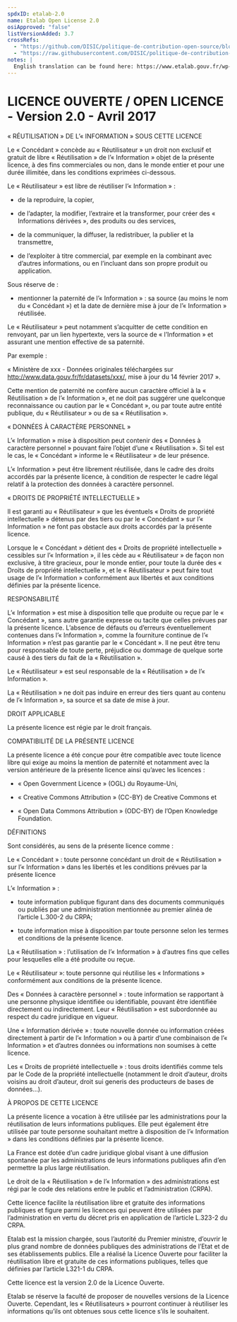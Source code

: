 ```yaml
---
spdxID: etalab-2.0
name: Etalab Open License 2.0
osiApproved: "false"
listVersionAdded: 3.7
crossRefs: 
  - "https://github.com/DISIC/politique-de-contribution-open-source/blob/master/LICENSE.pdf"
  - "https://raw.githubusercontent.com/DISIC/politique-de-contribution-open-source/master/LICENSE"
notes: |
  English translation can be found here: https://www.etalab.gouv.fr/wp-content/uploads/2018/11/open-licence.pdf
---
```


# LICENCE OUVERTE / OPEN LICENCE - Version 2.0 - Avril 2017

« RÉUTILISATION » DE L’« INFORMATION » SOUS CETTE LICENCE

Le « Concédant » concède au « Réutilisateur » un droit non exclusif et gratuit de libre « Réutilisation » de l’« Information » objet de la présente licence, à des fins commerciales ou non, dans le monde entier et pour une durée illimitée, dans les conditions exprimées ci-dessous.

Le « Réutilisateur » est libre de réutiliser l’« Information » :

- de la reproduire, la copier,

- de l’adapter, la modifier, l’extraire et la transformer, pour créer des « Informations dérivées », des produits ou des services,

- de la communiquer, la diffuser, la redistribuer, la publier et la transmettre,

- de l’exploiter à titre commercial, par exemple en la combinant avec d’autres informations, ou en l’incluant dans son propre produit ou application.

Sous réserve de :

- mentionner la paternité de l’« Information » : sa source (au moins le nom du « Concédant ») et la date de dernière mise à jour de l’« Information » réutilisée.

Le « Réutilisateur » peut notamment s’acquitter de cette condition en renvoyant, par un lien hypertexte, vers la source de « l’Information » et assurant une mention effective de sa paternité.

Par exemple :

« Ministère de xxx - Données originales téléchargées sur http://www.data.gouv.fr/fr/datasets/xxx/, mise à jour du 14 février 2017 ».

Cette mention de paternité ne confère aucun caractère officiel à la « Réutilisation » de l’« Information », et ne doit pas suggérer une quelconque reconnaissance ou caution par le « Concédant », ou par toute autre entité publique, du « Réutilisateur » ou de sa « Réutilisation ».

« DONNÉES À CARACTÈRE PERSONNEL »

L’« Information » mise à disposition peut contenir des « Données à caractère personnel » pouvant faire l’objet d’une « Réutilisation ». Si tel est le cas, le « Concédant » informe le « Réutilisateur » de leur présence.

L’« Information » peut être librement réutilisée, dans le cadre des droits accordés par la présente licence, à condition de respecter le cadre légal relatif à la protection des données à caractère personnel.

« DROITS DE PROPRIÉTÉ INTELLECTUELLE »

Il est garanti au « Réutilisateur » que les éventuels « Droits de propriété intellectuelle » détenus par des tiers ou par le « Concédant » sur l’« Information » ne font pas obstacle aux droits accordés par la présente licence.

Lorsque le « Concédant » détient des « Droits de propriété intellectuelle » cessibles sur l’« Information », il les cède au « Réutilisateur » de façon non exclusive, à titre gracieux, pour le monde entier, pour toute la durée des « Droits de propriété intellectuelle », et le « Réutilisateur » peut faire tout usage de l’« Information » conformément aux libertés et aux conditions définies par la présente licence.

RESPONSABILITÉ

L’« Information » est mise à disposition telle que produite ou reçue par le « Concédant », sans autre garantie expresse ou tacite que celles prévues par la présente licence. L’absence de défauts ou d’erreurs éventuellement contenues dans l’« Information », comme la fourniture continue de l’« Information » n’est pas garantie par le « Concédant ». Il ne peut être tenu pour responsable de toute perte, préjudice ou dommage de quelque sorte causé à des tiers du fait de la « Réutilisation ».

Le « Réutilisateur » est seul responsable de la « Réutilisation » de l’« Information ».

La « Réutilisation » ne doit pas induire en erreur des tiers quant au contenu de l’« Information », sa source et sa date de mise à jour.

DROIT APPLICABLE

La présente licence est régie par le droit français.

COMPATIBILITÉ DE LA PRÉSENTE LICENCE

La présente licence a été conçue pour être compatible avec toute licence libre qui exige au moins la mention de paternité et notamment avec la version antérieure de la présente licence ainsi qu’avec les licences :

- « Open Government Licence » (OGL) du Royaume-Uni,

- « Creative Commons Attribution » (CC-BY) de Creative Commons et

- « Open Data Commons Attribution » (ODC-BY) de l’Open Knowledge Foundation.

DÉFINITIONS

Sont considérés, au sens de la présente licence comme :

Le « Concédant » : toute personne concédant un droit de « Réutilisation » sur l’« Information » dans les libertés et les conditions prévues par la présente licence

L’« Information » :

- toute information publique figurant dans des documents communiqués ou publiés par une administration mentionnée au premier alinéa de l’article L.300-2 du CRPA;

- toute information mise à disposition par toute personne selon les termes et conditions de la présente licence.

La « Réutilisation » : l’utilisation de l’« Information » à d’autres fins que celles pour lesquelles elle a été produite ou reçue.

Le « Réutilisateur »: toute personne qui réutilise les « Informations » conformément aux conditions de la présente licence.

Des « Données à caractère personnel » : toute information se rapportant à une personne physique identifiée ou identifiable, pouvant être identifiée directement ou indirectement. Leur « Réutilisation » est subordonnée au respect du cadre juridique en vigueur.

Une « Information dérivée » : toute nouvelle donnée ou information créées directement à partir de l’« Information » ou à partir d’une combinaison de l’« Information » et d’autres données ou informations non soumises à cette licence.

Les « Droits de propriété intellectuelle » : tous droits identifiés comme tels par le Code de la propriété intellectuelle (notamment le droit d’auteur, droits voisins au droit d’auteur, droit sui generis des producteurs de bases de données…).

À PROPOS DE CETTE LICENCE

La présente licence a vocation à être utilisée par les administrations pour la réutilisation de leurs informations publiques. Elle peut également être utilisée par toute personne souhaitant mettre à disposition de l’« Information » dans les conditions définies par la présente licence.

La France est dotée d’un cadre juridique global visant à une diffusion spontanée par les administrations de leurs informations publiques afin d’en permettre la plus large réutilisation.

Le droit de la « Réutilisation » de l’« Information » des administrations est régi par le code des relations entre le public et l’administration (CRPA).

Cette licence facilite la réutilisation libre et gratuite des informations publiques et figure parmi les licences qui peuvent être utilisées par l’administration en vertu du décret pris en application de l’article L.323-2 du CRPA.

Etalab est la mission chargée, sous l’autorité du Premier ministre, d’ouvrir le plus grand nombre de données publiques des administrations de l’Etat et de ses établissements publics. Elle a réalisé la Licence Ouverte pour faciliter la réutilisation libre et gratuite de ces informations publiques, telles que définies par l’article L321-1 du CRPA.

Cette licence est la version 2.0 de la Licence Ouverte.

Etalab se réserve la faculté de proposer de nouvelles versions de la Licence Ouverte. Cependant, les « Réutilisateurs » pourront continuer à réutiliser les informations qu’ils ont obtenues sous cette licence s’ils le souhaitent.
